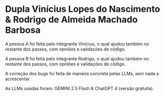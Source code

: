 # Dupla Vinícius Lopes do Nascimento & Rodrigo de Almeida Machado Barbosa


A pessoa A foi feita pelo integrante Vinícius, o qual ajudou também no restante dos passos, com opniões e validações de código.

A pessoa B foi feita pelo integrante Rodrigo, o qual ajudou também no restante dos passos, com opniões e validações de código.

A correção dos bugs foi feita de maneira concreta pelas LLMs, sem nada a acrescentar.

As LLMs usadas foram: GEMINI 2.5 Flash & ChatGPT 4 (versão gratuita).
